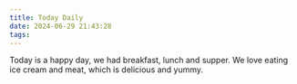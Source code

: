 ```yaml
---
title: Today Daily
date: 2024-06-29 21:43:28
tags:
---
```


Today is a happy day, we had breakfast, lunch and supper. We love eating ice cream and meat, which is delicious and yummy.
